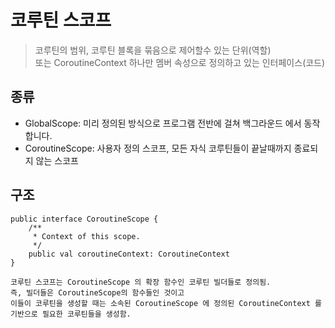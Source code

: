# 코루틴 스코프
> 코루틴의 범위, 코루틴 블록을 묶음으로 제어할수 있는 단위(역할)  
또는 CoroutineContext 하나만 멤버 속성으로 정의하고 있는 인터페이스(코드)

## 종류
- GlobalScope: 미리 정의된 방식으로 프로그램 전반에 걸쳐 백그라운드 에서 동작합니다.
- CoroutineScope: 사용자 정의 스코프, 모든 자식 코루틴들이 끝날때까지 종료되지 않는 스코프

## 구조
```
public interface CoroutineScope {
    /**
     * Context of this scope.
     */
    public val coroutineContext: CoroutineContext
}

코루틴 스코프는 CoroutineScope 의 확장 함수인 코루틴 빌더들로 정의됨.
즉, 빌더들은 CoroutineScope의 함수들인 것이고 
이들이 코루틴을 생성할 때는 소속된 CoroutineScope 에 정의된 CoroutineContext 를 기반으로 필요한 코루틴들을 생성함.
```

